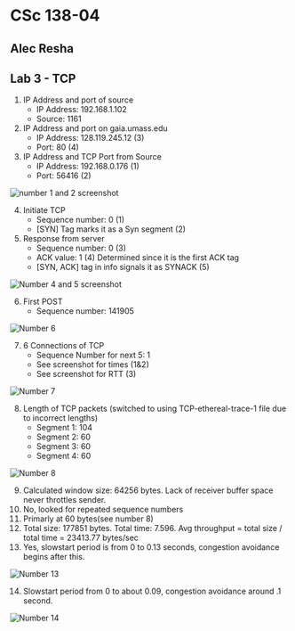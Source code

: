 # CSc 138-04

## Alec Resha

## Lab 3 - TCP

1. IP Address and port of source
    - IP Address: 192.168.1.102
    - Source: 1161
2. IP Address and port on gaia.umass.edu
    - IP Address: 128.119.245.12 (3)
    - Port: 80 (4)
3. IP Address and TCP Port from Source
    - IP Address: 192.168.0.176 (1)
    - Port: 56416 (2)

![number 1 and 2 screenshot](num1_2.jpg)

4. Initiate TCP
    - Sequence number: 0 (1)
    - [SYN] Tag marks it as a Syn segment (2)
5. Response from server
    - Sequence number: 0 (3)
    - ACK value: 1 (4) Determined since it is the first ACK tag
    - [SYN, ACK] tag in info signals it as SYNACK (5)

![Number 4 and 5 screenshot](num4_5.jpg)

6. First POST
    - Sequence number: 141905

![Number 6](num6.jpg)

7. 6 Connections of TCP
    - Sequence Number for next 5: 1
    - See screenshot for times (1&2)
    - See screenshot for RTT (3)

![Number 7](num7.jpg)

8. Length of TCP packets (switched to using TCP-ethereal-trace-1 file due to incorrect lengths)
    - Segment 1: 104
    - Segment 2: 60
    - Segment 3: 60
    - Segment 4: 60

![Number 8](num8.jpg)

9. Calculated window size: 64256 bytes. Lack of receiver buffer space never throttles sender.
10. No, looked for repeated sequence numbers
11. Primarly at 60 bytes(see number 8)
12. Total size: 177851 bytes. Total time: 7.596. Avg throughput = total size / total time = 23413.77 bytes/sec
13. Yes, slowstart period is from 0 to 0.13 seconds, congestion avoidance begins after this.

![Number 13](num13.jpg)

14. Slowstart period from 0 to about 0.09, congestion avoidance around .1 second.

![Number 14](num14.jpg)
